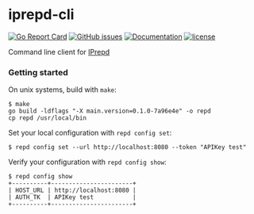 # iprepd-cli

[![Go Report Card](https://goreportcard.com/badge/github.com/mozilla-services/iprepd-cli)](https://goreportcard.com/report/github.com/mozilla-services/iprepd-cli)
[![GitHub issues](https://img.shields.io/github/issues/mozilla-services/iprepd-cli.svg)](https://github.com/mozilla-services/iprepd-cli/issues)
[![Documentation](https://godoc.org/github.com/mozilla-services/iprepd-cli?status.svg)](https://godoc.org/github.com/mozilla-services/iprepd-cli)
[![license](https://img.shields.io/github/license/mozilla-services/iprepd-cli.svg)](https://github.com/mozilla-services/iprepd-cli/blob/master/LICENSE)

Command line client for [IPrepd](https://github.com/mozilla-services/iprepd)

### Getting started

On unix systems, build with ```make```:

```
$ make
go build -ldflags "-X main.version=0.1.0-7a96e4e" -o repd
cp repd /usr/local/bin
```

Set your local configuration with ```repd config set```:

```
$ repd config set --url http://localhost:8080 --token "APIKey test"
```
Verify your configuration with ```repd config show```:

```
$ repd config show
+----------+-----------------------+
| HOST_URL | http://localhost:8080 |
| AUTH_TK  | APIKey test           |
+----------+-----------------------+
```